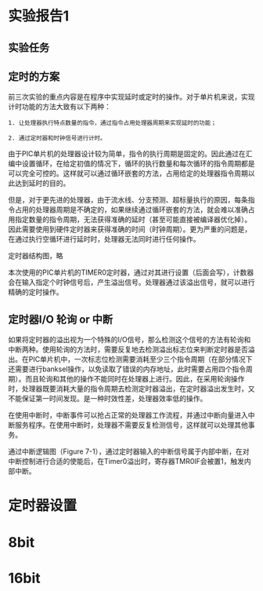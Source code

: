 # 实验报告1

## 实验任务


## 定时的方案

前三次实验的重点内容是在程序中实现延时或定时的操作。对于单片机来说，实现计时功能的方法大致有以下两种：
    
    1. 让处理器执行特点数量的指令，通过指令占用处理器周期来实现延时的功能；
    
    2. 通过定时器和时钟信号进行计时。

由于PIC单片机的处理器设计较为简单，指令的执行周期是固定的。因此通过在汇编中设置循环，在给定初值的情况下，循环的执行数量和每次循环的指令周期都是可以完全可控的。这样就可以通过循环嵌套的方法，占用给定的处理器指令周期以此达到延时的目的。

但是，对于更先进的处理器，由于流水线、分支预测、超标量执行的原因，每条指令占用的处理器周期是不确定的，如果继续通过循环嵌套的方法，就会难以准确占用指定数量的指令周期，无法获得准确的延时（甚至可能直接被编译器优化掉）。因此需要使用到硬件定时器来获得准确的时间（时钟周期）。更为严重的问题是，在通过执行空循环进行延时时，处理器无法同时进行任何操作。

定时器结构图，略

本次使用的PIC单片机的TIMER0定时器，通过对其进行设置（后面会写），计数器会在输入指定个时钟信号后，产生溢出信号。处理器通过该溢出信号，就可以进行精确的定时操作。

## 定时器I/O 轮询 or 中断

如果将定时器的溢出视为一个特殊的I/O信号，那么检测这个信号的方法有轮询和中断两种。使用轮询的方法时，需要反复地去检测溢出标志位来判断定时器是否溢出。在PIC单片机中，一次标志位检测需要消耗至少三个指令周期（在部分情况下还需要进行banksel操作，以免读取了错误的内存地址，此时需要占用四个指令周期）。而且轮询和其他的操作不能同时在处理器上进行。因此，在采用轮询操作时，处理器既要消耗大量的指令周期去检测定时器溢出，在定时器溢出发生时，又不能保证第一时间发现。是一种时效性差，处理器效率低的操作。

在使用中断时，中断事件可以抢占正常的处理器工作流程，并通过中断向量进入中断服务程序。在使用中断时，处理器不需要反复检测信号，这样就可以处理其他事务。

通过中断逻辑图（Figure 7-1），通过定时器输入的中断信号属于内部中断，在对中断控制进行合适的使能后，在Timer0溢出时，寄存器TMR0IF会被置1，触发内部中断。




# 定时器设置

# 8bit

# 16bit
